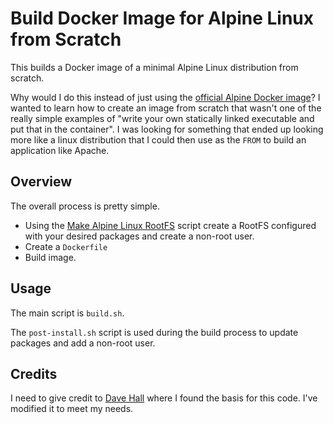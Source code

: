# Build Docker Image for Alpine Linux from Scratch

This builds a Docker image of a minimal Alpine Linux distribution from scratch.

Why would I do this instead of just using the [official Alpine Docker image](https://hub.docker.com/_/alpine)? I wanted to learn how to create an image from scratch that wasn't one of the really simple examples of "write your own statically linked executable and put that in the container". I was looking for something that ended up looking more like a linux distribution that I could then use as the `FROM` to build an application like Apache.

## Overview

The overall process is pretty simple.

* Using the [Make Alpine Linux RootFS](https://github.com/alpinelinux/alpine-make-rootfs) script create a RootFS configured with your desired packages and create a non-root user.
* Create a `Dockerfile`
* Build image.

## Usage

The main script is `build.sh`.

The `post-install.sh` script is used during the build process to update packages and add a non-root user.

## Credits

I need to give credit to [Dave Hall](https://github.com/skwashd/alpine-docker-from-scratch) where I found the basis for this code. I've modified it to meet my needs.
